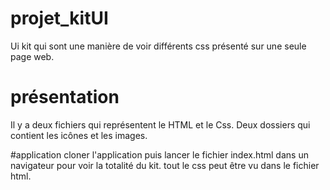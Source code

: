 # projet_kitUI
Ui kit qui sont une manière de voir différents css présenté sur une seule page web.

# présentation
Il y a deux fichiers qui représentent le HTML et le Css.
Deux dossiers qui contient les icônes et les images.

#application
cloner l'application puis lancer le fichier index.html dans un navigateur pour voir la totalité du kit.
tout le css peut être vu dans le fichier html.




